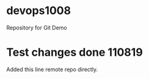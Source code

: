 # devops1008
Repository for Git Demo

# Test changes done 110819
Added this line remote repo directly.
